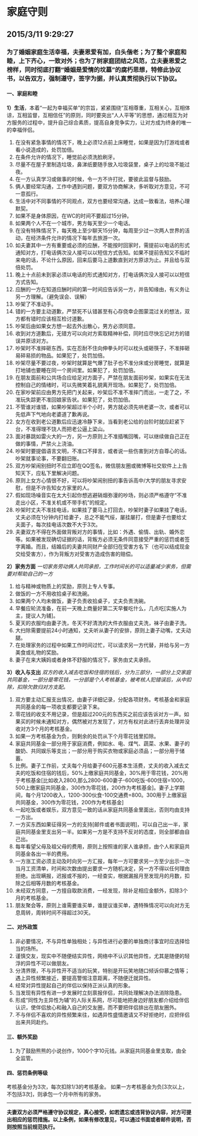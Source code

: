 # 家庭守则 #
## 2015/3/11 9:29:27  ##
### 为了婚姻家庭生活幸福，夫妻恩爱有加，白头偕老；为了整个家庭和睦，上下齐心，一致对外；也为了树家庭团结之风范，立夫妻恩爱之榜样，同时彻底打翻“婚姻是爱情的坟墓”的腐朽思想，特修此协议书，以告双方，强制遵守，签字为据，并认真贯彻执行以下协议。 ###
#### 一、家庭和睦 ####
**1）生活**，本着“一起为幸福买单”的宗旨，紧紧围绕“互相尊重，互相关心，互相体谅，互相监督，互相信任”的原则，同时要突出“人人平等”的思想，通过相互为对方服务的过程中，提升自己综合素质，提高自身竞争实力，让对方成为终身的唯一的幸福伴侣。
1. 在没有紧急事情的情况下，晚上必须12点前上床睡觉，如果是因为打游戏或者看小说造成的，处罚加倍。
2. 在条件允许的情况下，睡觉前必须洗脸刷牙。
3. 尽量不在屋子里制造垃圾，鼻涕纸要随手放入垃圾袋里，桌子上的垃圾不能过夜。
4. 在一方认真学习或做事的时候，令一方不许打扰，要彼此监督与鼓励。
5. 俩人要经常沟通，工作中遇到问题，要双方协商解决，多听取对方意见，不可一意孤行。
6. 生活中对不同事情的不同观点，双方也要经常沟通，达成一致看法，培养心理默契。
7. 如果不是身体原因，在WC的时间不要超过15分钟。
8. 如果两个人不在一个城市，男方每天至少一个电话。
9. 在没有特殊情况下，每天晚上至少聊天15分钟，每周至少过一次两人世界的活动，在经济条件允许的情况下每年去旅游一次。
10. 如夫妻其中一方有重要或必须的应酬，不能按时回家时，需提前以电话的形式通知对方，打电话俩次没人接可以以短信方式告知。如果不提前告知又不临时来电的话，不论什么原因，回来后要马上道歉直到对方原谅为止。并且给与双倍处罚。
11. 晚上十点前未到家必须以电话的形式通知对方，打电话俩次没人接可以以短信方式告知。
12. 应酬的一方在知道应酬时间的第一时间应告诉另一方，并告知缘由，有义务让另一方理解。（避免误会、误解）
13. 吵架了不准动手。
14. 错的一方要主动道歉，严禁死不认错甚至有心存侥幸企图蒙混过关的想法，双方都有错时应该相互检讨道歉。
15. 吵架后由如果女方想一起去外出散心，男方必须同意。
16. 收到对方道歉后，无错方可以向对方索取精神补偿，同时应尽快忘记对方的错误并原谅对方。
17. 吵架时不准摔砸东西，实在忍耐不住向伸拳头时可以枕头或砸筷子，不准摔砸易碎易损的物品。如果犯了，处罚加倍。
18. 吵架尽量不要过夜，吵架时就算是气爆了肚子也不准分床或分房睡觉，就算是打地铺也要睡在同一个房间里。如果犯了，处罚加倍。
19. 在朋友面前和公共场合应给足对方面子，严禁在朋友面前吵架，如果实在无法控制自己的情绪时，可以先微笑着礼貌离开现场。如果犯了，处罚加倍。
20. 在家吵架前应由男方先把门关起来，吵架后不准不准摔门而出，一走了之，不准玩失踪更不准回娘家告状。如果犯了，处罚加倍。
21. 不管谁对谁错，如果吵架超过半个小时，男方就必须先哄老婆一次，或者可以先低声下气地向老婆道了歉再说。
22. 女方在收到老公道歉后应迅速冷静下来，当看到老公给的台阶时就应赶紧下台，不准得理不饶人而把老公逼上梁山。
23. 面对暴跳如雷火大的一方，另一方原则上不准插嘴回嘴，可以继续做自己正在做的事情，严禁火上浇油。
24. 吵架时要提倡语言文明，不准口不择言，或者说一些伤害到对方自尊心的话。吵架就事论事，不要翻旧账。
25. 双方吵架闹别扭时不应立即在QQ签名，微信朋友圈或微博等社交软件上上告知天下，应私下里解决问题。
26. 原则上女方心情很不好，可以将吵架闹别扭的事告诉高中/大学的朋友寻求安慰，但是不许告知女方家里的人。
27. 假如现场噪音实在太大引起你想逃避硝烟弥漫的吵场，则必须严格遵守“不准走出小区，不准关机或不带手机”的规定。
28. 吵架时丈夫不准挂电话，如果挂了要马上打回去，吵架时妻子如果挂了电话，丈夫必须在1分钟内打给妻子，总之不能气绥，屡挂屡打，但是妻子也要给丈夫面子，每次挂电话次数不大于3次。
29. 夫妻双方不得在外面做背叛对方的事情，比如：外遇、偷情、出轨、婚外恋等。如果被发现确切证据的话，背叛方必须无条件同意接受严重的惩罚或者签字离婚。而且，结婚后的夫妻共同财产全部归在受害方名下（也可以结成现金交给受害方），作为背叛方对受害方造成伤害的赔偿。

**2）家务方面** 
*一切家务劳动俩人共同承担，工作时间长的可以适量减少家务，但需要对帮助自己的一方*

1. 给与精神或物质上的奖励，原则上专人专事。
2. 做饭的一方不用收拾桌子和洗碗。
3. 如果两个人均未做饭，妻子负责收拾桌子，丈夫负责洗碗。
4. 早餐应轮流准备，在前一天晚上商量好第二天早餐吃什么，几点吃[实施人为主，提议人为辅]。
5. 夏天的衣服均由妻子洗，冬天不好清洗的大件衣服由丈夫洗，袜子由妻子洗。
6. 大扫除需要提前24小时通知，丈夫听从妻子的安排，原则上妻子动嘴，丈夫动腿。
7. 在处理家务的过程中如果工作时间过忙，可以请求另一方代替，并给与另一方美食或礼物的奖励。
8. 妻子在来大姨妈或者身体不舒服的情况下，家务由丈夫承担。

**3）收入与支出**
*双方的收入减去吃饭和住宿的钱后，分为三部分，一部分上交家庭共同基金，一部分是零花钱，一分部是个人考核基金，被考核人犯错误后，从中扣除，扣除欠款归对方支配。*
1. 双方要主动汇报支出情况，由妻子详细记录，分配各项财务。考核基金和家庭共同基金的每一项收支都要记录下来。
2. 零花钱的收支不用记录，但是超过200元的东西买之前应该告诉对方一声。如果买的时候未通知对方，偶然被对方发现了，对方有权对此进行丢弃处理并没收对方3个月的考核基金。
3. 如果一方考核基金为负，则剩余的处罚从下个月零花钱里扣除。
4. 家庭共同基金一部分用于家庭消费，例如水、电、煤气、蔬菜、水果、妻子的酸奶、共同娱乐等支出；一部分用于购买衣物或家庭必须品；一部分用于储蓄。
5. 比例。妻子工作前，丈夫每个月给妻子600元基本生活费，丈夫的收入减去丈夫的吃饭和住宿的钱后，50%上缴家庭共同基金，30%用于零花钱，20%用于考核基金[比如收入2800,那么2800-600妻子-600吃饭-600住宿=1000，500上缴家庭共同基金，300作为零花钱，200作为考核基金]。妻子上学期间，每个月1200收入，1200-300伙食-100交通费=800。300用于上缴家庭共同基金，300作为零花钱，200作为考核基金]
6. 一起吃饭或者娱乐，双方意见一致的话从家庭共同基金里面出，否则均由支持一方出。
7. 一方买东西如果征得另一方的支持[邮件或者书面说明]，可以自己出一半，家庭共同基金里支出另一半。如果另一方是不支持不反对的态度，则全部都由自己出。
8. 每年看望父母及祖父母的费用，原则上按照谁的家人谁承担，由个人和家庭共同基金各出一半的费用。
9. 一方涨工资必须主动及时向另一方汇报，每年一方可要求另一方至少出示一次当月工资清单，时间和次数由提出要求一方随机决定，另一方不得以任何理由拒绝。出现瞒报，迟报或不报的，一经查实，根据漏报月至发现月的月数，扣除之后相等月数的考核基金。
10. 未经双方同意，一方擅自取款消费，一经发现，除补足相应金额外，扣除3个月的考核基金。
11. 朋友聚会等，原则上谁需要谁买单，谁提议谁买单，遇特殊情况可以向对方无息周转，周转时间不得超过30天。

#### 二、对外政策 ####
1. 非必要情况，不与异性单独相处；与异性进行必要的单独商讨事宜时应选择恰当的场所。
2. 谨慎交友，现实中不随便结实异性，网络中不认识其他异性，尤其是随便的轻浮的异性不可以做朋友。
3. 分清界限，不与异性开不适当的玩笑，特别是开玩笑地随口倾诉仰慕之情等；遇上异性频繁接近，要提高警惕注意距离，不随便迁就异性。
4. 经常对异性提起自己的伴侣以保持正派认真的形象。
5. 当发现有异性有进一步发展时立刻禀报伴侣，共同处理解决办法消除隐患。
6. 形成“同性为主异性为辅”的人际关系网，尽可能地把身边好朋友都介绍给伴侣认识，使伴侣放心和融入自己的交友圈，而不要把伴侣排出在朋友圈外。
7. 不与伴侣不喜欢的异性频繁来往，如遇异性盛情邀请又不好拒绝时，应把伴侣出来共同赴约。

#### 三、额外奖励 ####
1. 为了鼓励熊熊的小说创作，1000个字10元钱。从家庭共同基金里支取，由全全监管。

#### 四、惩罚条例等级 ####
考核基金分为3次，每次扣除1/3的考核基金。
如果一方考核基金为负[3次以上，不包括3次]，则承包一个月中所有的家务。

----------
**夫妻双方必须严格遵守协议规定，真心接受，如若遗忘或违背协议内容，对方可提出相应的惩罚措施。以上条例，如果有修改意见，可以通过书面或者邮件说明，否则按照当前规范执行。**